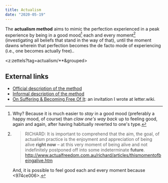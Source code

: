 ```yaml
---
title: Actualism
date: "2020-05-19"
---
```


The **actualism method** aims to mimic the perfection experienced in a peak experience by being in a good mood[^whymood] each and every moment[^choice] (investigating all beliefs that stand in the way of that), until the moment dawns wherein that perfection becomes the de facto mode of experiencing (i.e., one becomes actually free)..

<z:zettels?tag=actualism/**&grouped>


## External links

* [Official description of the method](http://www.actualfreedom.com.au/richard/articles/thismomentofbeingalive.htm)
* [Informal description of the method](https://www.actualists.org/the-actualism-method)
* [On Suffering & Becoming Free Of It](https://letter.wiki/conversation/242): an invitation I wrote at letter.wiki.

[^whymood]: Why? Because it is much easier to *stay* in a good mood (preferably a happy mood, of course) than *claw one's way back* up to feeling good, again and again, after having habitually reverted to one's type.

[^choice]: 
    > RICHARD: It is important to comprehend that the aim, the goal, of actualism practice is the enjoyment and appreciation of being alive **right now** – at this very moment of being alive and not indefinitely postponed off into some indeterminate **future**. <http://www.actualfreedom.com.au/richard/articles/thismomentofbeingalive.htm>
    
    And, it is possible to feel good each and every moment because <974ce006>.